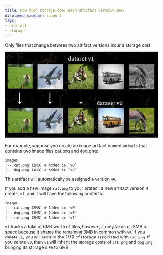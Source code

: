 ```yaml
---
title: How much storage does each artifact version use?
displayed_sidebar: support
tags:
- artifact
- storage
---
```

Only files that change between two artifact versions incur a storage cost.

![v1 of the artifact "dataset" only has 2/5 images that differ, so it only uses 40% of the space.](/images/artifacts/artifacts-dedupe.PNG)

For example, suppose you create an image artifact named `animals` that contains two image files cat.png and dog.png:

```
images
|-- cat.png (2MB) # Added in `v0`
|-- dog.png (1MB) # Added in `v0`
```

This artifact will automatically be assigned a version `v0`.

If you add a new image `rat.png` to your artifact, a new artifact version is create, `v1`, and it will have the following contents:

```
images
|-- cat.png (2MB) # Added in `v0`
|-- dog.png (1MB) # Added in `v0`
|-- rat.png (3MB) # Added in `v1`
```

`v1` tracks a total of 6MB worth of files, however, it only takes up 3MB of space because it shares the remaining 3MB in common with `v0`. If you delete `v1`, you will reclaim the 3MB of storage associated with `rat.png`. If you delete `v0`, then `v1` will inherit the storage costs of `cat.png` and `dog.png` bringing its storage size to 6MB.
